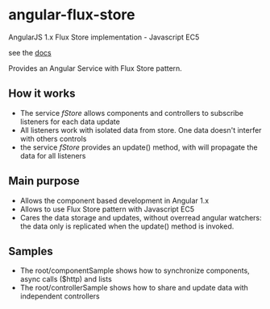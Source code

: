 # angular-flux-store
AngularJS 1.x Flux Store implementation - Javascript EC5

see the [docs](https://joaozitopolo.github.io/angular-flux-store/)

Provides an Angular Service with Flux Store pattern.

## How it works

- The service *fStore* allows components and controllers to subscribe listeners for each data update
- All listeners work with isolated data from store. One data doesn't interfer with others controls
- the service *fStore* provides an update() method, with will propagate the data for all listeners

## Main purpose

- Allows the component based development in Angular 1.x
- Allows to use Flux Store pattern with Javascript EC5
- Cares the data storage and updates, without overread angular watchers: the data only is replicated when the update() method is invoked.

## Samples

- The root/componentSample shows how to synchronize components, async calls ($http) and lists
- The root/controllerSample shows how to share and update data with independent controllers

